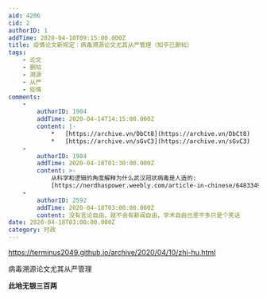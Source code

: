 ```yaml
---
aid: 4206
cid: 2
authorID: 1
addTime: 2020-04-10T09:15:00.000Z
title: 疫情论文新规定：病毒溯源论文尤其从严管理（知乎已删帖）
tags:
    - 论文
    - 删帖
    - 溯源
    - 从严
    - 疫情
comments:
    -
        authorID: 1904
        addTime: 2020-04-14T14:15:00.000Z
        content: |-
            *   [https://archive.vn/DbCt8](https://archive.vn/DbCt8)
            *   [https://archive.vn/sGvC3](https://archive.vn/sGvC3)
    -
        authorID: 1904
        addTime: 2020-04-18T01:30:00.000Z
        content: >-
            从科学和逻辑的角度解释为什么武汉冠状病毒是人造的:
            [https://nerdhaspower.weebly.com/article-in-chinese/6483349](https://nerdhaspower.weebly.com/article-in-chinese/6483349)
    -
        authorID: 2592
        addTime: 2020-04-18T03:00:00.000Z
        content: 没有言论自由，就不会有新闻自由，学术自由也差不多只是个笑话
date: 2020-04-18T03:00:00.000Z
category: 时政
---
```


https://terminus2049.github.io/archive/2020/04/10/zhi-hu.html

病毒溯源论文尤其从严管理

**此地无银三百两**
